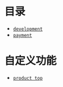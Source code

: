 # 目录

* [` development `](https://github.com/lvzhenbang/article/blob/master/shopify/development.md)
* [` payment `](https://github.com/lvzhenbang/article/blob/master/shopify/payment.md)

# 自定义功能

* [` product top `](https://github.com/lvzhenbang/article/blob/master/shopify/product-top.md)
